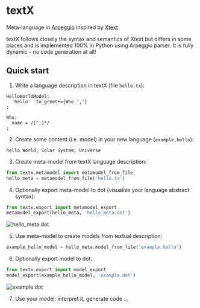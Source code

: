 textX
=====

Meta-language in [Arpeggio](https://github.com/igordejanovic/Arpeggio) inspired by [Xtext](http://www.eclipse.org/Xtext/)

textX follows closely the syntax and semantics of Xtext but differs in some places and is implemented 100% in Python using Arpeggio parser. It is fully dynamic - no code generation at all!

Quick start
-----------

1. Write a language description in textX (file `hello.tx`):

  ```
  HelloWorldModel:
    'hello'  to_greet+={Who ','}
  ;

  Who:
    name = /[^,]*/
  ;
  ```

2. Create some content (i.e. model) in your new language (`example.hello`):

  ```
  hello World, Solar System, Universe
  ```

3. Create meta-model from textX language description:

  ```python
  from textx.metamodel import metamodel_from_file
  hello_meta = metamodel_from_file('hello.tx')
  ```
4. Optionally export meta-model to dot (visualize your language abstract syntax):

  ```python
  from textx.export import metamodel_export
  metamodel_export(hello_meta, 'hello_meta.dot')
  ```

  ![hello_meta.dot](https://raw.githubusercontent.com/igordejanovic/textX/master/examples/hello_world/hello_meta.dot.png)

5. Use meta-model to create models from textual description:

  ```python
  example_hello_model = hello_meta.model_from_file('example.hello')
  ```

6. Optionally export model to dot:

  ```python
  from textx.export import model_export
  model_export(example_hello_model, 'example.dot')
  ``` 

  ![example.dot](https://raw.githubusercontent.com/igordejanovic/textX/master/examples/hello_world/example.dot.png)

7. Use your model: interpret it, generate code ...



